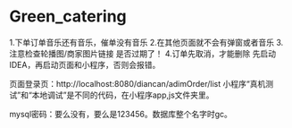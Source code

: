 # Green_catering
1.下单订单音乐还有音乐，催单没有音乐
2.在其他页面就不会有弹窗或者音乐
3.注意检查轮播图/商家图片链接 是否过期了！
4.订单先取消，才能删除
先启动IDEA，再启动页面和小程序，否则会报错。

页面登录页：http://localhost:8080/diancan/adimOrder/list
小程序“真机测试”和“本地调试”是不同的代码，在小程序app,js文件夹里。

mysql密码：要么没有，要么是123456。数据库整个名字时gc。
